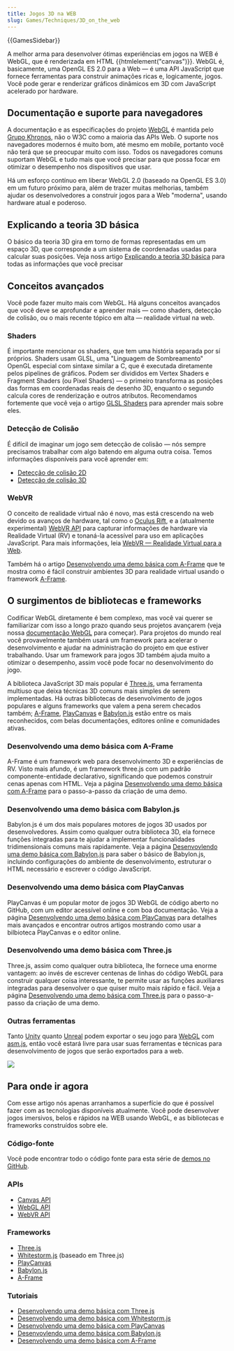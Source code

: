 ```yaml
---
title: Jogos 3D na WEB
slug: Games/Techniques/3D_on_the_web
---
```


{{GamesSidebar}}

A melhor arma para desenvolver ótimas experiências em jogos na WEB é WebGL, que é renderizada em HTML {{htmlelement("canvas")}}. WebGL é, basicamente, uma OpenGL ES 2.0 para a Web — é uma API JavaScript que fornece ferramentas para construir animações ricas e, logicamente, jogos. Você pode gerar e renderizar gráficos dinâmicos em 3D com JavaScript acelerado por hardware.

## Documentação e suporte para navegadores

A documentação e as especificações do projeto [WebGL](/pt-BR/docs/Web/API/WebGL_API) é mantida pelo [Grupo Khronos](https://www.khronos.org/), não o W3C como a maioria das APIs Web. O suporte nos navegadores modernos é muito bom, até mesmo em mobile, portanto você não terá que se preocupar muito com isso. Todos os navegadores comuns suportam WebGL e tudo mais que você precisar para que possa focar em otimizar o desempenho nos dispositivos que usar.

Há um esforço contínuo em liberar WebGL 2.0 (baseado na OpenGL ES 3.0) em um futuro próximo para, além de trazer muitas melhorias, também ajudar os desenvolvedores a construir jogos para a Web "moderna", usando hardware atual e poderoso.

## Explicando a teoria 3D básica

O básico da teoria 3D gira em torno de formas representadas em um espaço 3D, que corresponde a um sistema de coordenadas usadas para calcular suas posições. Veja noss artigo [Explicando a teoria 3D básica](/pt-BR/docs/Games/Techniques/3D_on_the_web/Basic_theory) para todas as informações que você precisar

## Conceitos avançados

Você pode fazer muito mais com WebGL. Há alguns conceitos avançados que você deve se aprofundar e aprender mais — como shaders, detecção de colisão, ou o mais recente tópico em alta — realidade virtual na web.

### Shaders

É importante mencionar os shaders, que tem uma história separada por sí próprios. Shaders usam GLSL, uma "Linguagem de Sombreamento" OpenGL especial com sintaxe similar a C, que é executada diretamente pelos pipelines de gráficos. Podem ser divididos em Vertex Shaders e Fragment Shaders (ou Pixel Shaders) — o primeiro transforma as posições das formas em coordenadas reais de desenho 3D, enquanto o segundo calcula cores de renderização e outros atributos. Recomendamos fortemente que você veja o artigo [GLSL Shaders](/pt-BR/docs/Games/Techniques/3D_on_the_web/GLSL_Shaders) para aprender mais sobre eles.

### Detecção de Colisão

É difícil de imaginar um jogo sem detecção de colisão — nós sempre precisamos trabalhar com algo batendo em alguma outra coisa. Temos informações disponíveis para você aprender em:

- [Detecção de colisão 2D](/pt-BR/docs/Games/Techniques/2D_collision_detection)
- [Detecção de colisão 3D](/pt-BR/docs/Games/Techniques/3D_collision_detection)

### WebVR

O conceito de realidade virtual não é novo, mas está crescendo na web devido os avanços de hardware, tal como o [Oculus Rift](https://www.oculus.com/en-us/rift/), e a (atualmente experimental) [WebVR API](/pt-BR/docs/Web/API/WebVR_API) para capturar informações de hardware via Realidade Virtual (RV) e tonaná-la acessível para uso em aplicações JavaScript. Para mais informações, leia [WebVR — Realidade Virtual para a Web](/pt-BR/docs/Games/Techniques/3D_on_the_web/WebVR).

Também há o artigo [Desenvolvendo uma demo básica com A-Frame](/pt-BR/docs/Games/Techniques/3D_on_the_web/Building_up_a_basic_demo_with_A-Frame) que te mostra como é fácil construir ambientes 3D para realidade virtual usando o framework [A-Frame](http://aframe.io/).

## O surgimentos de bibliotecas e frameworks

Codificar WebGL diretamente é bem complexo, mas você vai querer se familiarizar com isso a longo prazo quando seus projetos avançarem (veja nossa [documentação WebGL](/pt-BR/docs/Web/API/WebGL_API) para começar). Para projetos do mundo real você provavelmente também usará um framework para acelerar o desenvolvimento e ajudar na administração do projeto em que estiver trabalhando. Usar um framework para jogos 3D também ajuda muito a otimizar o desempenho, assim você pode focar no desenvolvimento do jogo.

A biblioteca JavaScript 3D mais popular é [Three.js](http://threejs.org/), uma ferramenta multiuso que deixa técnicas 3D comuns mais simples de serem implementadas. Há outras bibliotecas de desenvolvimento de jogos populares e alguns frameworks que valem a pena serem checados também; [A-Frame](https://aframe.io), [PlayCanvas](https://playcanvas.com/) e [Babylon.js](http://www.babylonjs.com/) estão entre os mais reconhecidos, com belas documentações, editores online e comunidades ativas.

### Desenvolvendo uma demo básica com A-Frame

A-Frame é um framework web para desenvolvimento 3D e experiências de RV. Visto mais afundo, é um framework three.js com um padrão componente-entidade declarativo, significando que podemos construir cenas apenas com HTML. Veja a página [Desenvolvendo uma demo básica com A-Frame](/pt-BR/docs/Games/Techniques/3D_on_the_web/Building_up_a_basic_demo_with_A-Frame) para o passo-a-passo da criação de uma demo.

### Desenvolvendo uma demo básica com Babylon.js

Babylon.js é um dos mais populares motores de jogos 3D usados por desenvolvedores. Assim como qualquer outra biblioteca 3D, ela fornece funções integradas para te ajudar a implementar funcionalidades tridimensionais comuns mais rapidamente. Veja a página [Desenvovlendo uma demo básica com Babylon.js](/pt-BR/docs/Games/Techniques/3D_on_the_web/Building_up_a_basic_demo_with_Babylon.js) para saber o básico de Babylon.js, incluindo configurações do ambiente de desenvolvimento, estruturar o HTML necessário e escrever o código JavaScript.

### Desenvolvendo uma demo básica com PlayCanvas

PlayCanvas é um popular motor de jogos 3D WebGL de código aberto no GitHub, com um editor acessível online e com boa documentação. Veja a página [Desenvolvendo uma demo básica com PlayCanvas](/pt-BR/docs/Games/Techniques/3D_on_the_web/Building_up_a_basic_demo_with_PlayCanvas) para detalhes mais avançados e encontrar outros artigos mostrando como usar a bilbioteca PlayCanvas e o editor online.

### Desenvolvendo uma demo básica com Three.js

Three.js, assim como qualquer outra biblioteca, lhe fornece uma enorme vantagem: ao invés de escrever centenas de linhas do código WebGL para construir qualquer coisa interessante, te permite usar as funções auxiliares integradas para desenvolver o que quiser muito mais rápido e fácil. Veja a página [Desenvolvendo uma demo básica com Three.js](/pt-BR/docs/Games/Techniques/3D_on_the_web/Building_up_a_basic_demo_with_Three.js) para o passo-a-passo da criação de uma demo.

### Outras ferramentas

Tanto [Unity](http://unity3d.com/) quanto [Unreal](https://www.unrealengine.com/) podem exportar o seu jogo para [WebGL](/pt-BR/docs/Web/API/WebGL_API) com [asm.js](/pt-BR/docs/Games/Tools/asm.js), então você estará livre para usar suas ferramentas e técnicas para desenvolvimento de jogos que serão exportados para a web.

![](http://end3r.github.io/MDN-Games-3D/A-Frame/img/shapes.png)

## Para onde ir agora

Com esse artigo nós apenas arranhamos a superfície do que é possível fazer com as tecnologias disponíveis atualmente. Você pode desenvolver jogos imersivos, belos e rápidos na WEB usando WebGL, e as bibliotecas e frameworks construídos sobre ele.

### Código-fonte

Você pode encontrar todo o código fonte para esta série de [demos no GitHub](http://end3r.github.io/MDN-Games-3D/).

### APIs

- [Canvas API](/pt-BR/docs/Web/API/Canvas_API)
- [WebGL API](/pt-BR/docs/Web/API/WebGL_API)
- [WebVR API](/pt-BR/docs/Web/API/WebVR_API)

### Frameworks

- [Three.js](http://threejs.org/)
- [Whitestorm.js](https://github.com/WhitestormJS/whs.js) (baseado em Three.js)
- [PlayCanvas](https://playcanvas.com/)
- [Babylon.js](http://www.babylonjs.com/)
- [A-Frame](http://aframe.io/)

### Tutoriais

- [Desenvolvendo uma demo básica com Three.js](/pt-BR/docs/Games/Techniques/3D_on_the_web/Building_up_a_basic_demo_with_Three.js)
- [Desenvolvendo uma demo básica com Whitestorm.js](/pt-BR/docs/Games/Techniques/3D_on_the_web/Building_up_a_basic_demo_with_Whitestorm.js)
- [Desenvolvendo uma demo básica com PlayCanvas](/pt-BR/docs/Games/Techniques/3D_on_the_web/Building_up_a_basic_demo_with_PlayCanvas)
- [Desenvovlendo uma demo básica com Babylon.js](/pt-BR/docs/Games/Techniques/3D_on_the_web/Building_up_a_basic_demo_with_Babylon.js)
- [Desenvolvendo uma demo básica com A-Frame](/pt-BR/docs/Games/Techniques/3D_on_the_web/Building_up_a_basic_demo_with_A-Frame)

